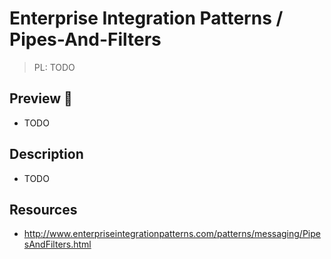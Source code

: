 # Enterprise Integration Patterns / Pipes-And-Filters

> PL: TODO

## Preview 🎉

* TODO

## Description

* TODO

## Resources

* <http://www.enterpriseintegrationpatterns.com/patterns/messaging/PipesAndFilters.html>
